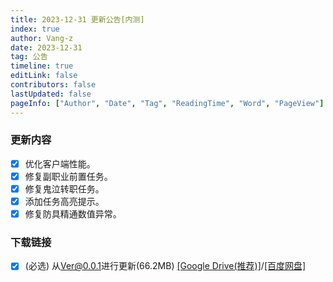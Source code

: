 ```yaml
---
title: 2023-12-31 更新公告[内测]
index: true
author: Vang-z
date: 2023-12-31
tag: 公告
timeline: true
editLink: false
contributors: false
lastUpdated: false
pageInfo: ["Author", "Date", "Tag", "ReadingTime", "Word", "PageView"]
---
```


### 更新内容
- [x] 优化客户端性能。
- [x] 修复<a>副职业前置任务</a>。
- [x] 修复<a>鬼泣转职任务</a>。
- [x] 添加任务高亮提示。
- [x] 修复<a>防具精通</a>数值异常。

### 下载链接
- [x] <a>(必选)</a> 从<a>Ver@0.0.1</a>进行更新(66.2MB) [[Google Drive(推荐)]](https://drive.google.com/file/d/1jJeGzkGf3XlVNVpvFBInQTfPPV2tRjN9/view)/[[百度网盘]](https://pan.baidu.com/s/1laB9nH9Z8_wbtS0t2bVoJQ?pwd=thw1)
